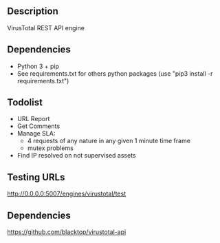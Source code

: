 ## Description
VirusTotal REST API engine

## Dependencies
- Python 3 + pip
- See requirements.txt for others python packages (use "pip3 install -r requirements.txt")

## Todolist
- URL Report
- Get Comments
- Manage SLA:
  * 4 requests of any nature in any given 1 minute time frame
  * mutex problems
- Find IP resolved on not supervised assets

## Testing URLs
http://0.0.0.0:5007/engines/virustotal/test

## Dependencies
https://github.com/blacktop/virustotal-api
